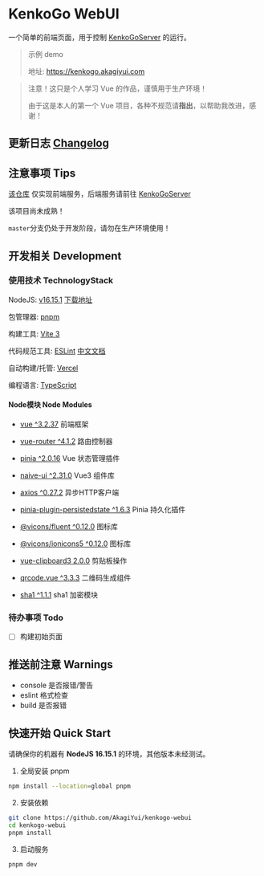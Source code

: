 # KenkoGo WebUI

一个简单的前端页面，用于控制 [KenkoGoServer](https://github.com/AkagiYui/KenkoGoServer) 的运行。

> 示例 demo
> 
> 地址: https://kenkogo.akagiyui.com

> 注意！这只是个人学习 Vue 的作品，谨慎用于生产环境！
> 
> 由于这是本人的第一个 Vue 项目，各种不规范请**指出**，以帮助我改进，感谢！

## 更新日志 [Changelog](Changelog.md)

## 注意事项 Tips

[该仓库](https://github.com/AkagiYui/kenkogo-webui) 仅实现前端服务，后端服务请前往 [KenkoGoServer](https://github.com/AkagiYui/KenkoGoServer)

该项目尚未成熟！

`master`分支仍处于开发阶段，请勿在生产环境使用！

## 开发相关 Development

### 使用技术 TechnologyStack

NodeJS: [v16.15.1](https://nodejs.org/zh-cn/) [下载地址](https://nodejs.org/download/release/v16.15.1/)

包管理器: [pnpm](https://pnpm.io/zh/)

构建工具: [Vite 3](https://cn.vitejs.dev/)

代码规范工具: [ESLint](https://eslint.org/) [中文文档](https://eslint.bootcss.com/)

自动构建/托管: [Vercel](https://vercel.com/)

编程语言: [TypeScript](https://www.typescriptlang.org/)

#### Node模块 Node Modules

- [vue ^3.2.37](https://staging-cn.vuejs.org/) 前端框架
- [vue-router ^4.1.2](https://router.vuejs.org/zh/index.html) 路由控制器
- [pinia ^2.0.16](https://pinia.vuejs.org/) Vue 状态管理插件
- [naive-ui ^2.31.0](https://www.naiveui.com/zh-CN/light) Vue3 组件库
- [axios ^0.27.2](https://axios-http.com/zh/) 异步HTTP客户端
- [pinia-plugin-persistedstate ^1.6.3](https://github.com/prazdevs/pinia-plugin-persistedstate) Pinia 持久化插件
- [@vicons/fluent ^0.12.0](https://www.xicons.org/) 图标库
- [@vicons/ionicons5 ^0.12.0](https://www.xicons.org/) 图标库

- [vue-clipboard3 2.0.0](https://github.com/JamieCurnow/vue-clipboard3) 剪贴板操作
- [qrcode.vue ^3.3.3](https://github.com/scopewu/qrcode.vue) 二维码生成组件
- [sha1 ^1.1.1](https://github.com/pvorb/node-sha1) sha1 加密模块

### 待办事项 Todo

- [ ] 构建初始页面

## 推送前注意 Warnings

- console 是否报错/警告
- eslint 格式检查
- build 是否报错

## 快速开始 Quick Start

请确保你的机器有 **NodeJS 16.15.1** 的环境，其他版本未经测试。

1. 全局安装 pnpm

```sh
npm install --location=global pnpm
```

2. 安装依赖

```sh
git clone https://github.com/AkagiYui/kenkogo-webui
cd kenkogo-webui
pnpm install
```

3. 启动服务

```sh
pnpm dev
```
